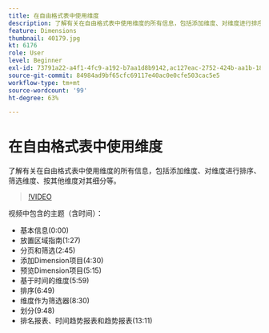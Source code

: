 ```yaml
---
title: 在自由格式表中使用维度
description: 了解有关在自由格式表中使用维度的所有信息，包括添加维度、对维度进行排序、筛选维度、按其他维度对其细分等。
feature: Dimensions
thumbnail: 40179.jpg
kt: 6176
role: User
level: Beginner
exl-id: 73791a22-a4f1-4fc9-a192-b7aa1d8b9142,ac127eac-2752-424b-aa1b-18a9688d42db
source-git-commit: 84984ad9bf65cfc69117e40ac0e0cfe503cac5e5
workflow-type: tm+mt
source-wordcount: '99'
ht-degree: 63%

---
```


# 在自由格式表中使用维度

了解有关在自由格式表中使用维度的所有信息，包括添加维度、对维度进行排序、筛选维度、按其他维度对其细分等。

>[!VIDEO](https://video.tv.adobe.com/v/328526/?quality=12&learn=on&captions=chi_hans)

视频中包含的主题（含时间）：

* 基本信息(0:00)
* 放置区域指南(1:27)
* 分页和筛选(2:45)
* 添加Dimension项目(4:30)
* 预览Dimension项目(5:15)
* 基于时间的维度(5:59)
* 排序(6:49)
* 维度作为筛选器(8:30)
* 划分(9:48)
* 排名报表、时间趋势报表和趋势报表(13:11)
